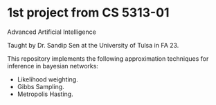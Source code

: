 # 1st project from CS 5313-01

Advanced Artificial Intelligence

Taught by Dr. Sandip Sen at the University of Tulsa in FA 23.

This repository implements the following approximation techniques for inference in bayesian networks:
 - Likelihood weighting.
 - Gibbs Sampling.
 - Metropolis Hasting.




